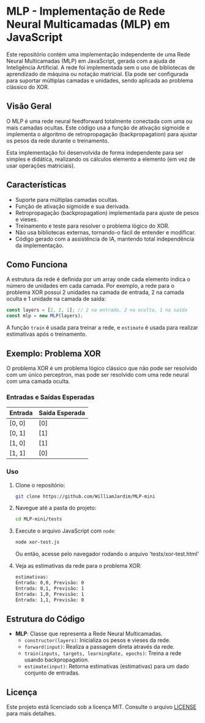 
# MLP - Implementação de Rede Neural Multicamadas (MLP) em JavaScript

Este repositório contém uma implementação independente de uma Rede Neural Multicamadas (MLP) em JavaScript, gerada com a ajuda de Inteligência Artificial. A rede foi implementada sem o uso de bibliotecas de aprendizado de máquina ou notação matricial. Ela pode ser configurada para suportar múltiplas camadas e unidades, sendo aplicada ao problema clássico do XOR.

## Visão Geral

O MLP é uma rede neural feedforward totalmente conectada com uma ou mais camadas ocultas. Este código usa a função de ativação sigmoide e implementa o algoritmo de retropropagação (backpropagation) para ajustar os pesos da rede durante o treinamento.

Esta implementação foi desenvolvida de forma independente para ser simples e didática, realizando os cálculos elemento a elemento (em vez de usar operações matriciais).

## Características

- Suporte para múltiplas camadas ocultas.
- Função de ativação sigmoide e sua derivada.
- Retropropagação (backpropagation) implementada para ajuste de pesos e vieses.
- Treinamento e teste para resolver o problema lógico do XOR.
- Não usa bibliotecas externas, tornando-o fácil de entender e modificar.
- Código gerado com a assistência de IA, mantendo total independência da implementação.

## Como Funciona

A estrutura da rede é definida por um array onde cada elemento indica o número de unidades em cada camada. Por exemplo, a rede para o problema XOR possui 2 unidades na camada de entrada, 2 na camada oculta e 1 unidade na camada de saída:

```javascript
const layers = [2, 2, 1]; // 2 na entrada, 2 na oculta, 1 na saída
const mlp = new MLP(layers);
```

A função `train` é usada para treinar a rede, e `estimate` é usada para realizar estimativas após o treinamento.

## Exemplo: Problema XOR

O problema XOR é um problema lógico clássico que não pode ser resolvido com um único perceptron, mas pode ser resolvido com uma rede neural com uma camada oculta.

### Entradas e Saídas Esperadas

| Entrada | Saída Esperada |
|---------|----------------|
| [0, 0]  | [0]            |
| [0, 1]  | [1]            |
| [1, 0]  | [1]            |
| [1, 1]  | [0]            |

### Uso

1. Clone o repositório:
    ```bash
    git clone https://github.com/WilliamJardim/MLP-mini
    ```

2. Navegue até a pasta do projeto:
    ```bash
    cd MLP-mini/tests
    ```

3. Execute o arquivo JavaScript com `node`:
    ```bash
    node xor-test.js
    ```

    Ou então, acesse pelo navegador rodando o arquivo 'tests/xor-test.html'

4. Veja as estimativas da rede para o problema XOR:

    ```bash
    estimativas:
    Entrada: 0,0, Previsão: 0
    Entrada: 0,1, Previsão: 1
    Entrada: 1,0, Previsão: 1
    Entrada: 1,1, Previsão: 0
    ```

## Estrutura do Código

- **MLP**: Classe que representa a Rede Neural Multicamadas.
  - `constructor(layers)`: Inicializa os pesos e vieses da rede.
  - `forward(input)`: Realiza a passagem direta através da rede.
  - `train(inputs, targets, learningRate, epochs)`: Treina a rede usando backpropagation.
  - `estimate(input)`: Retorna estimativas (estimativas) para um dado conjunto de entradas.

## Licença

Este projeto está licenciado sob a licença MIT. Consulte o arquivo [LICENSE](LICENSE) para mais detalhes.
